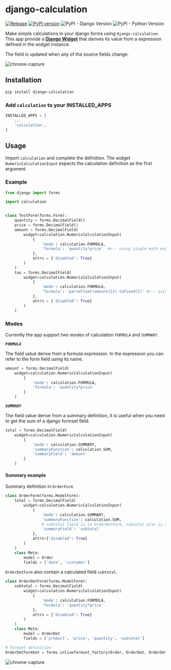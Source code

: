 # django-calculation

[![Release](https://github.com/blasferna/django-calculation/actions/workflows/release.yml/badge.svg)](https://github.com/blasferna/django-calculation/actions/workflows/release.yml)
[![PyPI version](https://img.shields.io/pypi/v/django-calculation.svg?color=success)](https://pypi.python.org/pypi/django-calculation)
![PyPI - Django Version](https://img.shields.io/pypi/djversions/django-calculation) ![PyPI - Python Version](https://img.shields.io/pypi/pyversions/django-calculation)

Make simple calculations in your django forms using `django-calculation`. This app provide a **[Django Widget](https://docs.djangoproject.com/en/3.2/ref/forms/widgets/)** that derives its value from a expression defined in the widget instance. 

The field is updated when any of the source fields change.

![chrome-capture](https://user-images.githubusercontent.com/8385910/129076392-9f255fe1-830c-456d-8852-717a4abeb5f6.gif)


## Installation

```bash
pip install django-calculation
```

### Add `calculation` to your INSTALLED_APPS

```python
INSTALLED_APPS = [
    ...
    'calculation',
]
````


## Usage

Import `calculation` and complete the definition. The widget `NumericCalculationInput` 
expects the calculation definition as the first argument.

### Example

```python
from django import forms

import calculation


class TestForm(forms.Form):
    quantity = forms.DecimalField()
    price = forms.DecimalField()
    amount = forms.DecimalField(
        widget=calculation.NumericCalculationInput(
            {
                'mode': calculation.FORMULA,
                'formula': 'quantity*price'  #<-- using single math expresion.
            },
            attrs = {'disabled': True}
        )
    )
    tax = forms.DecimalField(
        widget=calculation.NumericCalculationInput(
            {
                'mode': calculation.FORMULA,
                'formula': 'parseFloat(amount/11).toFixed(2)' #<-- using math expression and javascript functions.  
            },
            attrs = {'disabled': True}
        )
    )

```

### Modes

Currently the app support two modes of calculation `FORMULA` and `SUMMARY`.

***`FORMULA`*** 

The field value derive from a formula expression. In the expression you can refer to the form field using its name.

```python
amount = forms.DecimalField(
    widget=calculation.NumericCalculationInput(
        {
            'mode': calculation.FORMULA,
            'formula': 'quantity*price' 
        }
    )
```

***`SUMMARY`*** 

The field value derive from a summary definition, it is useful when you need to get the sum of a django formset field.

```python
total = forms.DecimalField(
    widget=calculation.NumericCalculationInput(
        {
            'mode': calculation.SUMMARY,
            'summaryFunction': calculation.SUM,
            'summaryField': 'amount' 
        }
    )
```

#### Summary example

Summary definition in `OrderForm`

```python
class OrderForm(forms.ModelForm):
    total = forms.DecimalField(
        widget=calculation.NumericCalculationInput(
            {
                'mode': calculation.SUMMARY,
                'summaryFunction': calculation.SUM,
                # subtotal field is in OrderDetForm, subtotal also is a calculated field
                'summaryField': 'subtotal'
            },
            attrs={'disabled': True}
        )
    )
    class Meta:
        model = Order
        fields = ['date', 'customer']
```

`OrderDetForm` also contain a calculated field `subtotal`.
```python
class OrderDetForm(forms.ModelForm):
    subtotal = forms.DecimalField(
        widget=calculation.NumericCalculationInput(
            {
                'mode': calculation.FORMULA,
                'formula': 'quantity*price'    
            },
            attrs = {'disabled': True}
        )
    )
    class Meta:
        model = OrderDet
        fields = ['product', 'price', 'quantity', 'subtotal']

# formset definition
OrderDetFormSet = forms.inlineformset_factory(Order, OrderDet, OrderDetForm)
```

![chrome-capture](https://user-images.githubusercontent.com/8385910/129214716-e3876719-1912-49b0-989f-125e724dfb92.gif)
